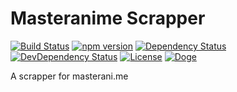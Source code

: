# Masteranime Scrapper

[![Build Status](https://travis-ci.org/OpenByteDev/SourceScrapper.svg?branch=master)](https://travis-ci.org/OpenByteDev/SourceScrapper)
[![npm version](https://badge.fury.io/js/masteranime-scrapper.svg)](https://www.npmjs.com/package/masteranime-scrapper)
[![Dependency Status](https://david-dm.org/OpenByteDev/masteranime-scrapper/status.svg)](https://david-dm.org/OpenByteDev/masteranime-scrapper)
[![DevDependency Status](https://david-dm.org/OpenByteDev/masteranime-scrapper/dev-status.svg)](https://david-dm.org/OpenByteDev/masteranime-scrapper?type=dev)
[![License](https://img.shields.io/github/license/mashape/apistatus.svg)](https://opensource.org/licenses/MIT)
[![Doge](https://img.shields.io/badge/doge-wow-yellow.svg)]()

A scrapper for masterani.me